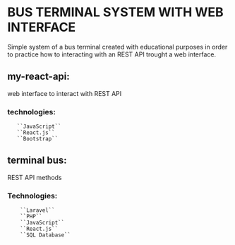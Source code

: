 # BUS TERMINAL SYSTEM WITH WEB INTERFACE
Simple system of a bus terminal created with educational purposes in order to practice how to interacting with an REST API trought a web interface.
## my-react-api: 
   web interface to interact with REST API
   ### technologies:
       ``JavaScript``
       ``React.js``
       ``Bootstrap``
## terminal bus:
   REST API methods
   ### Technologies:
        ``Laravel``
        ``PHP``
        ``JavaScript``
        ``React.js``
        ``SQL Database``
